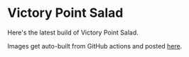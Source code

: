 ---
---
# Victory Point Salad

Here's the latest build of Victory Point Salad.

Images get auto-built from GitHub actions and posted [here](http://andyemeneely.github.io/victory-point-salad).
